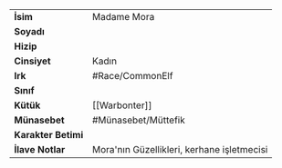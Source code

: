 |  |  |  
|---|---|  
| **İsim** | Madame Mora|  
| **Soyadı** | |  
| **Hizip** | |  
| **Cinsiyet** | Kadın|  
| **Irk** | #Race/CommonElf|  
| **Sınıf** | |  
| **Kütük** | [[Warbonter]]|  
| **Münasebet** | #Münasebet/Müttefik|  
| **Karakter Betimi** | |  
| **İlave Notlar** | Mora'nın Güzellikleri, kerhane işletmecisi|  
